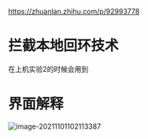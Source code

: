 https://zhuanlan.zhihu.com/p/92993778

# 拦截本地回环技术

在上机实验2的时候会用到

# 界面解释

![image-20211101102113387](C:/Users/16834/Desktop/%E8%AE%A1%E7%AE%97%E6%9C%BA%E7%BD%91%E7%BB%9C%E4%BD%9C%E4%B8%9A/%E4%B9%A6%E9%9D%A2%E4%BD%9C%E4%B8%9A1%2011.6/image-20211101102113387.png)

